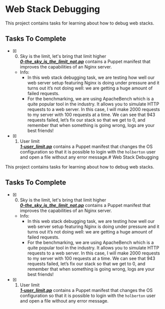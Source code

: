 # Web Stack Debugging

This project contains tasks for learning about how to debug web stacks.

## Tasks To Complete

+ [x] 0. Sky is the limit, let's bring that limit higher<br/>_**[0-the_sky_is_the_limit_not.pp](0-the_sky_is_the_limit_not.pp)**_ contains a Puppet manifest that improves the capabilities of an Nginx server.
  + Info:
    + In this web stack debugging task, we are testing how well our web server setup featuring Nginx is doing under pressure and it turns out it’s not doing well: we are getting a huge amount of failed requests.
    + For the benchmarking, we are using ApacheBench which is a quite popular tool in the industry. It allows you to simulate HTTP requests to a web server. In this case, I will make 2000 requests to my server with 100 requests at a time. We can see that 943 requests failed, let’s fix our stack so that we get to 0, and remember that when something is going wrong, logs are your best friends!

+ [x] 1. User limit<br/>_**[1-user_limit.pp](1-user_limit.pp)**_ contains a Puppet manifest that changes the OS configuration so that it is possible to login with the `holberton` user and open a file without any error message.# Web Stack Debugging

This project contains tasks for learning about how to debug web stacks.

## Tasks To Complete

+ [x] 0. Sky is the limit, let's bring that limit higher<br/>_**[0-the_sky_is_the_limit_not.pp](0-the_sky_is_the_limit_not.pp)**_ contains a Puppet manifest that improves the capabilities of an Nginx server.
  + Info:
    + In this web stack debugging task, we are testing how well our web server setup featuring Nginx is doing under pressure and it turns out it’s not doing well: we are getting a huge amount of failed requests.
    + For the benchmarking, we are using ApacheBench which is a quite popular tool in the industry. It allows you to simulate HTTP requests to a web server. In this case, I will make 2000 requests to my server with 100 requests at a time. We can see that 943 requests failed, let’s fix our stack so that we get to 0, and remember that when something is going wrong, logs are your best friends!

+ [x] 1. User limit<br/>_**[1-user_limit.pp](1-user_limit.pp)**_ contains a Puppet manifest that changes the OS configuration so that it is possible to login with the `holberton` user and open a file without any error message.